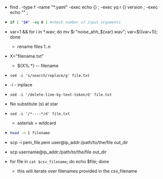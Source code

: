 * find . -type f -name "*.yaml" -exec echo {} \; -exec yq r {} version \; -exec echo "" \;
  
* ```bash
  if [ "$#" -eq 0 ] #check number of input arguments
  ```
  
* var=1 && for i in *.wav; do mv $i "noise_ahh_${var}.wav"; var=$((var+1)); done
  
  * rename files 1..n
  
* X="filename.txt"
  
  * ${X%.*}  -- filename 
  
* `sed -i 's/search/replace/g' file.txt`
  
* -i - inplace
  
* `sed -i '/delete-line-by-text-token/d' file.txt`
  
* No substitute (s) at star
  
* `sed -i '/*----*/d' file.txt`
  
  * asterisk = wildcard
  
* ```sh
  head -n 1 filename 
  ```

* scp   -i   pem_file.pem   user@ip_addr:/path/to/the/file  out_dir 
* scp   username@ip_addr:/path/to/the/file   out_dir 
* for file in `cat $csv_filename`; do echo $file; done
  * this will iterate over filenames provided in the csv_filename




